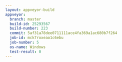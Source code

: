 ```yaml
---
layout: appveyor-build
appveyor:
  branch: master
  build-id: 25293567
  build-number: 223
  commit: 5af31a78dee0711111ace4fa369a1ac680b7f264
  job-id: mck7roxeao1c6ebu
  job-number: 5
  os-name: Windows
  test-result: 0
---
```

